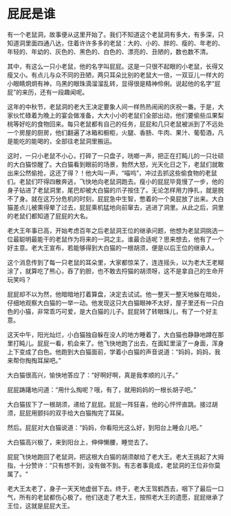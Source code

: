 # 屁屁是谁


有一个老鼠洞，故事便从这里开始了。我们不知道这个老鼠洞有多大，有多深，只知道洞里面四通八达，住着许许多多的老鼠：大的、小的、胖的、瘦的、年老的、年轻的、年幼的、灰色的、黑色的、白色的、漂亮的、丑陋的，数也数不清。

其中，有这么一只小老鼠，他的名字叫屁屁。这是一只很不起眼的小老鼠，长得又瘦又小。有点儿与众不同的丑陋，两只耳朵比别的老鼠大一倍，一双豆儿一样大的小眼睛炯炯有神，乌黑的眼珠滴溜溜乱转，显得很是精神伶俐。说起他的名字“屁屁”的来历，还有一段趣闻呢。

这年的中秋节，老鼠洞的老大王决定要象人间一样热热闹闹的庆祝一番。于是，大家伙忙碌着为晚上的宴会做准备，大大小小的老鼠们全部出动，他们要偷些瓜果梨桃等好吃的食物回来。每只老鼠都有自己的任务，屁屁和几只老鼠被派到了不远处一个房屋的厨房，他们翻遍了冰箱和橱柜，火腿、香肠、牛肉、果汁、葡萄酒，凡是能吃的能喝的，全部往老鼠洞里搬运。

这时，一只小老鼠不小心，打碎了一只盘子，咣啷一声，把正在打盹儿的一只壮硕的大白猫惊醒了。大白猫看到眼前的场景，勃然大怒，光天化日之下，老鼠们就敢出来公然偷抢，这还了得？！他大叫一声，“喵呜”，冲过去抓这些偷食物的老鼠们。老鼠们吓得四散奔逃，飞快地向老鼠洞跑去。瘦小的屁屁毕竟慢了一步，他的身子钻进了老鼠洞里，尾巴却被大白猫的爪子按住了。无论怎样用力挣扎，就是脱不了身。就在这万分危机的时刻，屁屁急中生智，憋着的一个臭屁放了出来。大白猫差点儿被熏得晕了过去，屁屁乘机猛地向前窜去，逃进了洞里。从此之后，洞里的老鼠们都知道了屁屁的大名。

老大王年事已高，开始考虑百年之后老鼠洞王位的继承问题，他想为老鼠洞挑选一位最聪明最能干的老鼠作为将来的一洞之主。谁最合适呢？思来想去，他有了一个好主意。老大王宣布，若能够得到大白猫的一根胡须，便是以后王位的继承人。

这个消息传到了每一只老鼠的耳朵里，大家都惊呆了，连连摇头，以为老大王老糊涂了，就算吃了熊心，吞了豹胆，也不敢去捋猫的胡须呀，这不是拿自己的生命开玩笑吗？

屁屁却不以为然，他暗暗地打着算盘，决定去试试。他一整天一整天地躲在暗处，仔细地观察大白猫的一举一动。他发现这只大白猫眼神不太好，屋子里还有一只白色的小猫，非常乖巧可爱，是大白猫的儿子。屁屁转了转眼珠儿，有了一个好主意。

这天中午，阳光灿烂，小白猫独自躲在没人的地方睡着了，大白猫也静静地蹲在那里打盹儿。屁屁一看，机会来了。他飞快地跑了出去，在面缸里滚了一身面，浑身上下变成了白色。他跑到大白猫面前，学着小白猫的声音说道：“妈妈，妈妈，我来帮你掏掏耳屎吧。”

大白猫很高兴，愉快地答应了：“好啊好啊，真是我孝顺的儿子。”

屁屁踌躇地问道：“用什么掏呢？哦，有了，就用妈妈的一根长胡子吧。”

大白猫拔下了一根胡须，递给了屁屁。屁屁一阵狂喜，他的心怦怦直跳。接过胡须，屁屁用颤抖的双手给大白猫掏完了耳屎。

然后。屁屁对大白猫说道：“妈妈，你看阳光这么好，到阳台上睡会儿吧。”

大白猫高兴极了，来到阳台上，伸伸懒腰，睡觉去了。

屁屁飞快地跑回了老鼠洞，把这根大白猫的胡须献给了老大王。老大王挑起了大拇指，十分赞许：“只有想不到，没有做不到。有志者事竟成，老鼠洞的王位非你莫属了。“

老大王太老了，身子一天天地虚弱下去。终于，老大王驾鹤西去，咽下了最后一口气，所有的老鼠都伤心极了。他们送走了老大王，按照老大王的遗愿，屁屁继承了王位，这就是屁屁大王。
